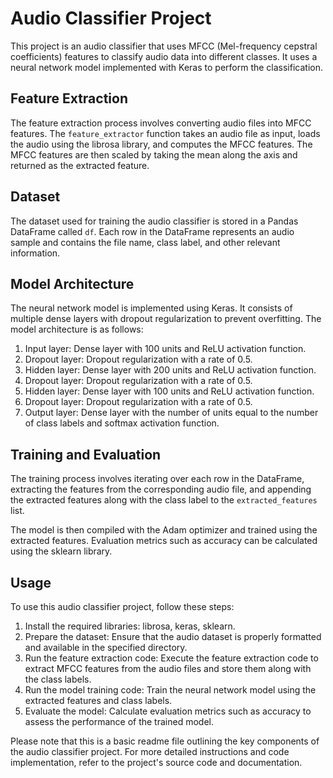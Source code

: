 # Audio Classifier Project

This project is an audio classifier that uses MFCC (Mel-frequency cepstral coefficients) features to classify audio data into different classes. It uses a neural network model implemented with Keras to perform the classification.

## Feature Extraction

The feature extraction process involves converting audio files into MFCC features. The `feature_extractor` function takes an audio file as input, loads the audio using the librosa library, and computes the MFCC features. The MFCC features are then scaled by taking the mean along the axis and returned as the extracted feature.

## Dataset

The dataset used for training the audio classifier is stored in a Pandas DataFrame called `df`. Each row in the DataFrame represents an audio sample and contains the file name, class label, and other relevant information.

## Model Architecture

The neural network model is implemented using Keras. It consists of multiple dense layers with dropout regularization to prevent overfitting. The model architecture is as follows:

1. Input layer: Dense layer with 100 units and ReLU activation function.
2. Dropout layer: Dropout regularization with a rate of 0.5.
3. Hidden layer: Dense layer with 200 units and ReLU activation function.
4. Dropout layer: Dropout regularization with a rate of 0.5.
5. Hidden layer: Dense layer with 100 units and ReLU activation function.
6. Dropout layer: Dropout regularization with a rate of 0.5.
7. Output layer: Dense layer with the number of units equal to the number of class labels and softmax activation function.

## Training and Evaluation

The training process involves iterating over each row in the DataFrame, extracting the features from the corresponding audio file, and appending the extracted features along with the class label to the `extracted_features` list.

The model is then compiled with the Adam optimizer and trained using the extracted features. Evaluation metrics such as accuracy can be calculated using the sklearn library.

## Usage

To use this audio classifier project, follow these steps:

1. Install the required libraries: librosa, keras, sklearn.
2. Prepare the dataset: Ensure that the audio dataset is properly formatted and available in the specified directory.
3. Run the feature extraction code: Execute the feature extraction code to extract MFCC features from the audio files and store them along with the class labels.
4. Run the model training code: Train the neural network model using the extracted features and class labels.
5. Evaluate the model: Calculate evaluation metrics such as accuracy to assess the performance of the trained model.

Please note that this is a basic readme file outlining the key components of the audio classifier project. For more detailed instructions and code implementation, refer to the project's source code and documentation.
